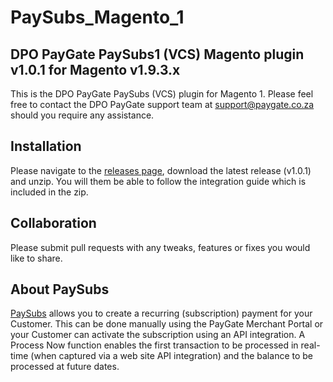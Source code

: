 # PaySubs_Magento_1
## DPO PayGate PaySubs1 (VCS) Magento plugin v1.0.1 for Magento v1.9.3.x

This is the DPO PayGate PaySubs (VCS) plugin for Magento 1. Please feel free to contact the DPO PayGate support team at support@paygate.co.za should you require any assistance.

## Installation
Please navigate to the [releases page](https://github.com/PayGate/PaySubs_Magento_1/releases), download the latest release (v1.0.1) and unzip. You will them be able to follow the integration guide which is included in the zip.

## Collaboration

Please submit pull requests with any tweaks, features or fixes you would like to share.

## About PaySubs

[PaySubs](https://www.paygate.co.za/paygate-products/paysubs/) allows you to create a recurring (subscription) payment for your Customer. This can be done manually using the PayGate Merchant Portal or your Customer can activate the subscription using an API integration. A Process Now function enables the first transaction to be processed in real-time (when captured via a web site API integration) and the balance to be processed at future dates.
